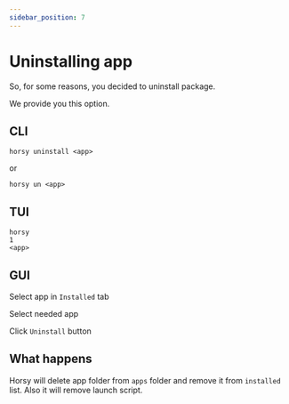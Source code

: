 ```yaml
---
sidebar_position: 7
---
```


# Uninstalling app

So, for some reasons, you decided to uninstall package.

We provide you this option.

## CLI
```
horsy uninstall <app>
```
or
```
horsy un <app>
```

## TUI
```
horsy
1
<app>
```

## GUI
Select app in `Installed` tab

Select needed app

Click `Uninstall` button

## What happens
Horsy will delete app folder from `apps` folder and remove it from `installed` list.
Also it will remove launch script.
